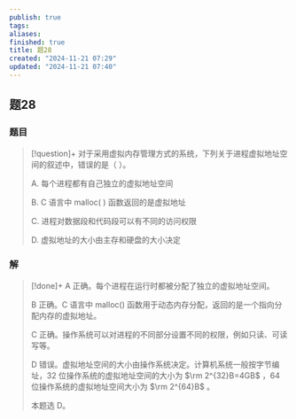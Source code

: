 ```yaml
---
publish: true
tags: 
aliases: 
finished: true
title: 题28
created: "2024-11-21 07:29"
updated: "2024-11-21 07:40"
---
```

## 题28
### 题目
> [!question]+
> 对于采用虚拟内存管理方式的系统，下列关于进程虚拟地址空间的叙述中，错误的是（ ）。
> 
> A. 每个进程都有自己独立的虚拟地址空间
> 
> B. C 语言中 malloc( ) 函数返回的是虚拟地址
> 
> C. 进程对数据段和代码段可以有不同的访问权限
> 
> D. 虚拟地址的大小由主存和硬盘的大小决定
### 解
> [!done]+
> A 正确。每个进程在运行时都被分配了独立的虚拟地址空间。
> 
> B 正确。C 语言中 malloc() 函数用于动态内存分配，返回的是一个指向分配内存的虚拟地址。
> 
> C 正确。操作系统可以对进程的不同部分设置不同的权限，例如只读、可读写等。
> 
> D 错误。虚拟地址空间的大小由操作系统决定。计算机系统一般按字节编址，32 位操作系统的虚拟地址空间的大小为 $\rm 2^{32}B=4GB$ ，64 位操作系统的虚拟地址空间大小为 $\rm 2^{64}B$ 。
> 
> 本题选 D。